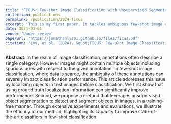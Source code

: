 ```yaml
---
title: "FICUS: Few-shot Image Classification with Unsupervised Segmentation"
collection: publications
permalink: /publication/2024-ficus
excerpt: 'This is my first paper. It tackles ambiguous few-shot image classification problems.'
date: 2024-03-01
venue: 'Under review'
paperurl: 'https://jonathanlys01.github.io/files/ficus.pdf'
citation: 'Lys, et al. (2024). &quot;FICUS: Few-shot Image Classification with Unsupervised Segmentation.&quot; <i>Under review</i>.'
---
```


**Abstract**: In the realm of image classification, annotations often describe a single category. However images might contain multiple objects including spurious ones with respect to the given annotation. In few-shot image classification, where data is scarce, the ambiguity of these annotations can severely impact classification performance. This article addresses this issue by localizing objects in test images before classification. We first show that using ground truth localization information can significantly improve performance. Second, we propose a method that leverages unsupervised object segmentation to detect and segment objects in images, in a training-free manner. Through extensive experiments and evaluations, we illustrate the efficacy of our method, highlighting its capacity to improve state-of-the-art classifiers in few-shot classification. 